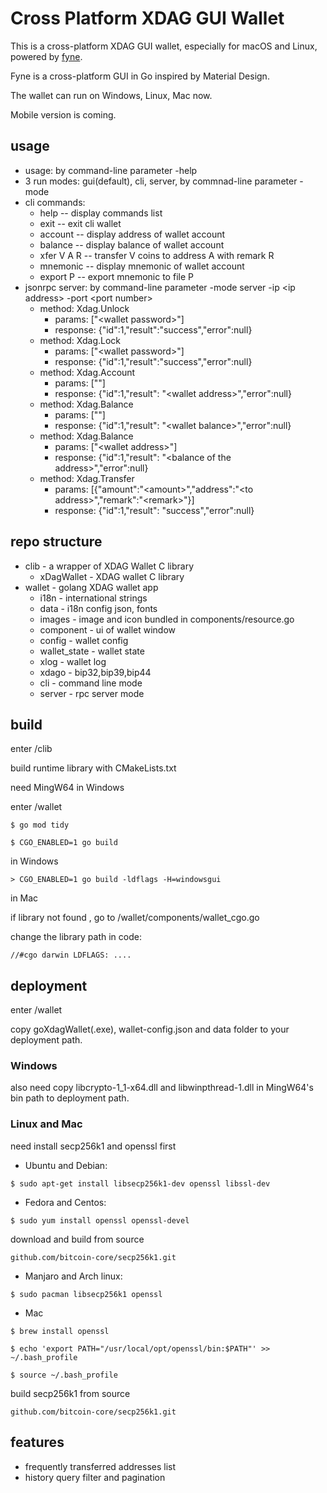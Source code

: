 # Cross Platform XDAG GUI Wallet

This is a cross-platform XDAG GUI wallet, especially for macOS and Linux, powered by [fyne](https://github.com/fyne-io/fyne).

Fyne is a cross-platform GUI in Go inspired by Material Design.

The wallet can run on Windows, Linux, Mac now.

Mobile version is coming.
## usage
- usage: by command-line parameter -help
- 3 run modes: gui(default), cli, server, by commnad-line parameter -mode
- cli commands:
  - help -- display commands list
  - exit -- exit cli wallet
  - account -- display address of wallet account
  - balance -- display balance of wallet account
  - xfer V A R -- transfer V coins to address A with remark R
  - mnemonic -- display mnemonic of wallet account
  - export P -- export mnemonic to file P
- jsonrpc server: by command-line parameter -mode server -ip \<ip address\> -port \<port number\>
  - method: Xdag.Unlock
    - params: ["\<wallet password\>"]
    - response: {"id":1,"result":"success","error":null}
  - method: Xdag.Lock
    - params: ["\<wallet password\>"]
    - response: {"id":1,"result":"success","error":null}
  - method: Xdag.Account
    - params: [""]
    - response: {"id":1,"result": "\<wallet address\>","error":null}
  - method: Xdag.Balance
    - params: [""]
    - response: {"id":1,"result": "\<wallet balance\>","error":null}
  - method: Xdag.Balance
    - params: ["\<wallet address\>"]
    - response: {"id":1,"result": "\<balance of the address\>","error":null}
  - method: Xdag.Transfer
    - params: [{"amount":"\<amount\>","address":"\<to address\>","remark":"\<remark\>"}]
    - response: {"id":1,"result": "success","error":null}

## repo structure
 - clib - a wrapper of XDAG Wallet C library
   - xDagWallet - XDAG wallet C library
 - wallet - golang XDAG wallet app 
   - i18n - international strings
   - data - i18n config json, fonts
   - images - image and icon bundled in components/resource.go
   - component - ui of wallet window
   - config - wallet config
   - wallet_state - wallet state
   - xlog - wallet log
   - xdago - bip32,bip39,bip44
   - cli - command line mode
   - server - rpc server mode

## build
enter /clib

build runtime library with CMakeLists.txt

need MingW64 in Windows

enter /wallet

`$ go mod tidy`

`$ CGO_ENABLED=1 go build`

in Windows

`> CGO_ENABLED=1 go build -ldflags -H=windowsgui`

in Mac

if library not found , go to /wallet/components/wallet_cgo.go

change the library path in code: 

`//#cgo darwin LDFLAGS: ....`

## deployment
enter /wallet

copy goXdagWallet(.exe), wallet-config.json and data folder to your deployment path.

### Windows 

also need copy libcrypto-1_1-x64.dll and libwinpthread-1.dll in MingW64's bin path to deployment path.

### Linux and Mac

need install secp256k1 and openssl first

- Ubuntu and Debian:

`$ sudo apt-get install libsecp256k1-dev openssl libssl-dev`

- Fedora and Centos:

`$ sudo yum install openssl openssl-devel`

download and build from source

`github.com/bitcoin-core/secp256k1.git`


- Manjaro and Arch linux:

`$ sudo pacman libsecp256k1 openssl`

- Mac 

`$ brew install openssl`

`$ echo 'export PATH="/usr/local/opt/openssl/bin:$PATH"' >> ~/.bash_profile`

`$ source ~/.bash_profile`

build secp256k1 from source

`github.com/bitcoin-core/secp256k1.git`

## features

 - frequently transferred addresses list 
 - history query filter and pagination
